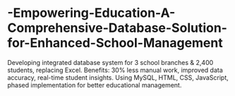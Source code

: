# -Empowering-Education-A-Comprehensive-Database-Solution-for-Enhanced-School-Management
Developing integrated database system for 3 school branches &amp; 2,400 students, replacing Excel. Benefits: 30% less manual work, improved data accuracy, real-time student insights. Using MySQL, HTML, CSS, JavaScript, phased implementation for better educational management.
